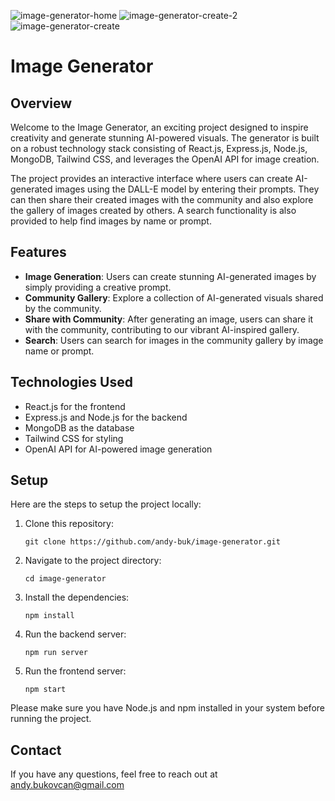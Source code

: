 ![image-generator-home](https://github.com/andy-buk/image-generator/assets/117706469/8e98464a-453b-4479-921c-6801a8177fa8)
![image-generator-create-2](https://github.com/andy-buk/image-generator/assets/117706469/97ff9856-298c-44cd-a9b8-b3356ac71763)
![image-generator-create](https://github.com/andy-buk/image-generator/assets/117706469/2483c26d-47e1-4437-b6f5-7b1628eca564)

# Image Generator

## Overview
Welcome to the Image Generator, an exciting project designed to inspire creativity and generate stunning AI-powered visuals. The generator is built on a robust technology stack consisting of React.js, Express.js, Node.js, MongoDB, Tailwind CSS, and leverages the OpenAI API for image creation.

The project provides an interactive interface where users can create AI-generated images using the DALL-E model by entering their prompts. They can then share their created images with the community and also explore the gallery of images created by others. A search functionality is also provided to help find images by name or prompt.

## Features

- **Image Generation**: Users can create stunning AI-generated images by simply providing a creative prompt.
- **Community Gallery**: Explore a collection of AI-generated visuals shared by the community.
- **Share with Community**: After generating an image, users can share it with the community, contributing to our vibrant AI-inspired gallery.
- **Search**: Users can search for images in the community gallery by image name or prompt.

## Technologies Used

- React.js for the frontend
- Express.js and Node.js for the backend
- MongoDB as the database
- Tailwind CSS for styling
- OpenAI API for AI-powered image generation

## Setup

Here are the steps to setup the project locally:

1. Clone this repository:
   ```
   git clone https://github.com/andy-buk/image-generator.git
   ```
2. Navigate to the project directory:
   ```
   cd image-generator
   ```
3. Install the dependencies:
   ```
   npm install
   ```
4. Run the backend server:
   ```
   npm run server
   ```
5. Run the frontend server:
   ```
   npm start
   ```
   
Please make sure you have Node.js and npm installed in your system before running the project.

## Contact

If you have any questions, feel free to reach out at andy.bukovcan@gmail.com
